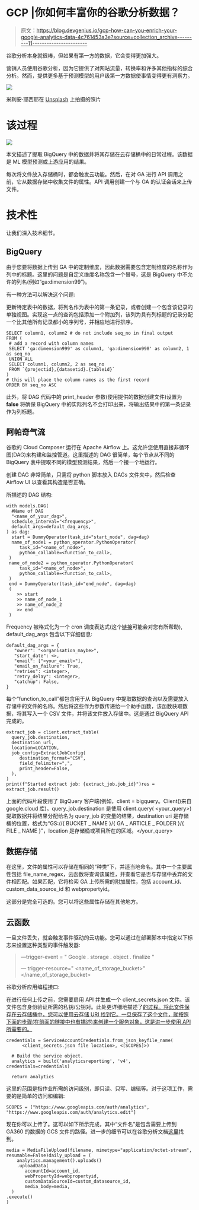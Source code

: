 # GCP |你如何丰富你的谷歌分析数据？

> 原文：<https://blog.devgenius.io/gcp-how-can-you-enrich-your-google-analytics-data-4c761453a3e?source=collection_archive---------11----------------------->

谷歌分析本身就很棒，但如果有第一方的数据，它会变得更加强大。

营销人员使用谷歌分析，因为它提供了对网站流量，转换率和许多其他指标的综合分析。然而，提供更多基于预测模型的用户级第一方数据使事情变得更有洞察力。

![](img/b8cb86332897488ebae2e6c342d433da.png)

米利安·耶西耶在 [Unsplash](https://unsplash.com/collections/SfbsdAzEzLw/google-ads%2Fanalytics%2F-ppc?utm_source=unsplash&utm_medium=referral&utm_content=creditCopyText) 上拍摄的照片

# 该过程

![](img/42efe1f671238b40019ebd8ca89ba095.png)

本文描述了提取 BigQuery 中的数据并将其存储在云存储桶中的日常过程。该数据是 ML 模型预测或上游应用的结果。

每次将文件放入存储桶时，都会触发云功能。然后，在对 GA 进行 API 调用之前，它从数据存储中收集文件的属性。API 调用创建一个与 GA 的认证会话来上传文件。

# 技术性

让我们深入技术细节。

## BigQuery

由于您要将数据上传到 GA 中的定制维度，因此数据需要包含定制维度的名称作为列中的标题。这里的问题是自定义维度名称包含一个冒号，这是 BigQuery 中不允许的列名(例如“ga:dimension99”)。

有一种方法可以解决这个问题:

更新特定表中的数据，将列名作为表中的第一条记录，或者创建一个包含该记录的单独视图。实现这一点的查询包括添加一个附加列，该列为具有列标题的记录分配一个比其他所有记录都小的序列号，并相应地进行排序。

```
SELECT column1, column2 # do not include seq_no in final output
FROM (
 # add a record with column names
 SELECT 'ga:dimension999' as column1, 'ga:dimension998' as column2, 1 as seq_no
 UNION ALL
 SELECT column1, column2, 2 as seq_no
 FROM `{projectid},{datasetid}.{tableid}`
)
# this will place the column names as the first record
ORDER BY seq_no ASC
```

此外，将 DAG 代码中的 print_header 参数(使用提供的数据创建文件)设置为 **false** 将确保 BigQuery 中的实际列名不会打印出来，将输出结果中的第一条记录作为列标题。

## 阿帕奇气流

谷歌的 Cloud Composer 运行在 Apache Airflow 上。这允许您使用直接非循环图(DAG)来构建和监控管道。这里描述的 DAG 很简单，每个节点从不同的 BigQuery 表中提取不同的模型预测结果，然后一个接一个地运行。

创建 DAG 非常简单，只需将 python 脚本放入 DAGs 文件夹中，然后检查 Airflow UI 以查看其构造是否正确。

所描述的 DAG 结构:

```
with models.DAG(
  #Name of DAG
  "<name_of_your_dag>",
  schedule_interval="<frequency>",
  default_args=default_dag_args,
) as dag:
  start = DummyOperator(task_id="start_node", dag=dag)
  name_of_node1 = python_operator.PythonOperator(
     task_id="<name_of_node>",
     python_callable=<function_to_call>,
 )
 name_of_node2 = python_operator.PythonOperator(
     task_id="<name_of_node>",
     python_callable=<function_to_call>,
 )
 end = DummyOperator(task_id="end_node", dag=dag)
 (
    >> start
    >> name_of_node_1
    >> name_of_node_2
    >> end
 )
```

Frequency 被格式化为一个 cron 调度表达式(这个[链接](https://crontab.guru/)可能会对您有所帮助), default_dag_args 包含以下详细信息:

```
default_dag_args = {
   "owner": "<organisation_maybe>",
   "start_date": <>,
   "email": ["<your_email>"],
   "email_on_failure": True,
   "retries": <integer>,
   "retry_delay": <integer>,
   "catchup": False,
}
```

每个“function_to_call”都包含用于从 BigQuery 中提取数据的查询以及需要放入存储中的文件的名称。然后将这些作为参数传递给一个助手函数，该函数获取数据，将其写入一个 CSV 文件，并将该文件放入存储中。这是通过 BigQuery API 完成的。

```
extract_job = client.extract_table(
  query_job.destination,
  destination_url,
  location=LOCATION,
  job_config=ExtractJobConfig(
     destination_format="CSV",
     field_felimiter=",",
     print_header=False,
  ),
)
print(f"Started extract job: {extract_job.job_id}")res = extract_job.result()
```

上面的代码片段使用了 BigQuery 客户端(例如，client = bigquery。Client()来自 google.cloud 库)。query_job.destination 是使用 client.query( <your_query>)提取数据并将结果分配给名为 query_job 的变量的结果，destination uri 是存储桶的位置，格式为“GS://{ BUCKET _ NAME }/{ GA _ ARTICLE _ FOLDER }/{ FILE _ NAME }”，location 是存储桶或项目所在的区域。</your_query>

## 数据存储

在这里，文件的属性可以存储在相同的“种类”下，并适当地命名。其中一个主要属性包括 file_name_regex，云函数将查询该属性，并查看它是否与存储中丢弃的文件相匹配。如果匹配，它将检索 GA 上传所需的附加属性，包括 account_id、custom_data_source_id 和 webpropertyid。

这部分是完全可选的。您可以将这些属性存储在其他地方。

## 云函数

一旦文件丢失，就会触发事件驱动的云功能。您可以通过在部署脚本中指定以下标志来设置这种类型的事件触发器:

> —trigger-event = " Google . storage . object . finalize "
> 
> — trigger-resource=" <name_of_storage_bucket>"</name_of_storage_bucket>

谷歌分析应用编程接口:

在进行任何上传之前，您需要启用 API 并生成一个 client_secrets.json 文件。该文件包含身份验证所需的私钥/公钥对。此处更详细地描述了[的过程。将此文件保存在云存储桶中，您可以使用云存储 URI 找到它。一旦保存了这个文件，就按照下面的步骤(在前面的链接中也有描述)来创建一个服务对象，这是进一步使用 API 所需要的。](https://developers.google.com/analytics/devguides/reporting/core/v4/quickstart/service-py)

```
credentials = ServiceAccountCredentials.from_json_keyfile_name(
      <client_secrets.json file location>, <[SCOPES]>)

  # Build the service object.
  analytics = build('analyticsreporting', 'v4', credentials=credentials)

  return analytics
```

这里的范围是指作业所需的访问级别，即只读、只写、编辑等。对于这项工作，需要的是简单的访问和编辑:

```
SCOPES = ["https://www.googleapis.com/auth/analytics",    "https://www.googleapis.com/auth/analytics.edit"]
```

现在你可以上传了。这可以如下所示完成，其中“文件名”是包含需要上传到 GA360 的数据的 GCS 文件的路径。进一步的细节可以在谷歌分析文档[这里](https://developers.google.com/analytics/devguides/config/mgmt/v3/mgmtReference/management/uploads/uploadData)找到。

```
media = MediaFileUpload(filename, mimetype="application/octet-stream", resumable=False)daily_upload = (
    analytics.management().uploads()
    .uploadData(
       accountId=account_id,
       webPropertyId=webpropertyid,
       customDataSourceId=custom_datasource_id,
       media_body=media,
  )
.execute()
)
```